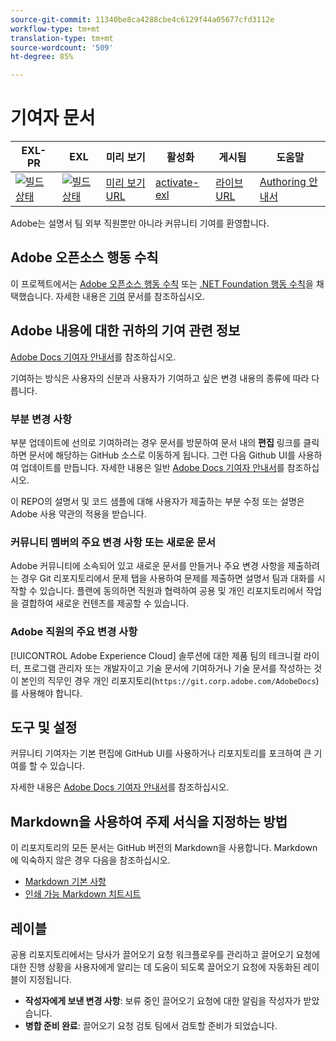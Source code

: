 ```yaml
---
source-git-commit: 11340be8ca4288cbe4c6129f44a05677cfd3112e
workflow-type: tm+mt
translation-type: tm+mt
source-wordcount: '509'
ht-degree: 85%

---
```

# 기여자 문서

| EXL-PR | EXL | 미리 보기 | 활성화 | 게시됨 | 도움말 |
|--- |--- |--- |--- |--- |--- |
| [![빌드 상태](https://docs.ci.corp.adobe.com/view/exl-pr/job/auditor.en_pr-exl/badge/icon)](https://docs.ci.corp.adobe.com/view/exl-pr/job/auditor.en_pr-exl/lastBuild/) | [![빌드 상태](https://docs.ci.corp.adobe.com/view/exl-pr/job/auditor.en_exl/lastBuild/badge/icon)](https://docs.ci.corp.adobe.com/view/exl-pr/job/auditor.en_exl/lastBuild/lastBuild) | [미리 보기 URL](https://experienceleague.corp.adobe.com/docs/auditor/using/overview.html?lang=en) | [activate-exl](https://docs.ci.corp.adobe.com/job/activate-exl/build/) | [라이브 URL](https://experienceleague.adobe.com/docs/auditor/using/overview.html?lang=en) | [Authoring 안내서](https://experienceleague.adobe.com/docs/authoring-guide-exl/using/home.html?lang=en) |

Adobe는 설명서 팀 외부 직원뿐만 아니라 커뮤니티 기여를 환영합니다.

## Adobe 오픈소스 행동 수칙

이 프로젝트에서는 [Adobe 오픈소스 행동 수칙](code-of-conduct.md) 또는 [.NET Foundation 행동 수칙](https://dotnetfoundation.org/code-of-conduct)을 채택했습니다. 자세한 내용은 [기여](contributing.md) 문서를 참조하십시오.

## Adobe 내용에 대한 귀하의 기여 관련 정보

[Adobe Docs 기여자 안내서](https://docs.adobe.com/help/en/contributor/contributor-guide/introduction.html)를 참조하십시오.

기여하는 방식은 사용자의 신분과 사용자가 기여하고 싶은 변경 내용의 종류에 따라 다릅니다.

### 부분 변경 사항

부분 업데이트에 선의로 기여하려는 경우 문서를 방문하여 문서 내의 **편집** 링크를 클릭하면 문서에 해당하는 GitHub 소스로 이동하게 됩니다. 그런 다음 Github UI를 사용하여 업데이트를 만듭니다. 자세한 내용은 일반 [Adobe Docs 기여자 안내서](https://docs.adobe.com/help/en/contributor/contributor-guide/introduction.html)를 참조하십시오.

이 REPO의 설명서 및 코드 샘플에 대해 사용자가 제출하는 부분 수정 또는 설명은 Adobe 사용 약관의 적용을 받습니다.

### 커뮤니티 멤버의 주요 변경 사항 또는 새로운 문서

Adobe 커뮤니티에 소속되어 있고 새로운 문서를 만들거나 주요 변경 사항을 제출하려는 경우 Git 리포지토리에서 문제 탭을 사용하여 문제를 제출하면 설명서 팀과 대화를 시작할 수 있습니다. 플랜에 동의하면 직원과 협력하여 공용 및 개인 리포지토리에서 작업을 결합하여 새로운 컨텐츠를 제공할 수 있습니다.

<!--
If you submit a pull request with significant changes to documentation and code examples, you'll see a message in the pull request asking you to submit an online contribution license agreement (CLA). We need you to complete the online form before we can review your pull request.
-->

### Adobe 직원의 주요 변경 사항

[!UICONTROL Adobe Experience Cloud] 솔루션에 대한 제품 팀의 테크니컬 라이터, 프로그램 관리자 또는 개발자이고 기술 문서에 기여하거나 기술 문서를 작성하는 것이 본인의 직무인 경우 개인 리포지토리(`https://git.corp.adobe.com/AdobeDocs`)를 사용해야 합니다.

<!--Employees from other parts of the Adobe world should use the public repo for minor updates.-->

## 도구 및 설정

커뮤니티 기여자는 기본 편집에 GitHub UI를 사용하거나 리포지토리를 포크하여 큰 기여를 할 수 있습니다.

자세한 내용은 [Adobe Docs 기여자 안내서](https://docs.adobe.com/help/en/contributor/contributor-guide/introduction.html)를 참조하십시오.

## Markdown을 사용하여 주제 서식을 지정하는 방법

이 리포지토리의 모든 문서는 GitHub 버전의 Markdown을 사용합니다. Markdown에 익숙하지 않은 경우 다음을 참조하십시오.

* [Markdown 기본 사항](https://help.github.com/articles/getting-started-with-writing-and-formatting-on-github/)
* [인쇄 가능 Markdown 치트시트](https://guides.github.com/pdfs/markdown-cheatsheet-online.pdf)

## 레이블

공용 리포지토리에서는 당사가 끌어오기 요청 워크플로우를 관리하고 끌어오기 요청에 대한 진행 상황을 사용자에게 알리는 데 도움이 되도록 끌어오기 요청에 자동화된 레이블이 지정됩니다.

* **작성자에게 보낸 변경 사항**: 보류 중인 끌어오기 요청에 대한 알림을 작성자가 받았습니다.
* **병합 준비 완료**: 끌어오기 요청 검토 팀에서 검토할 준비가 되었습니다.

